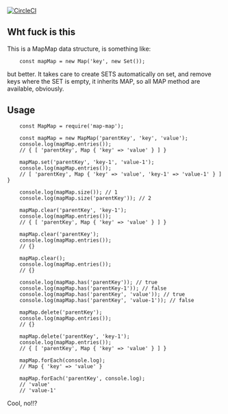 [![CircleCI](https://circleci.com/gh/feliperohdee/map-map.svg?style=svg)](https://circleci.com/gh/feliperohdee/map-map)

## Wht fuck is this

This is a MapMap data structure, is something like:

		const mapMap = new Map('key', new Set());

but better. It takes care to create SETS automatically on set, and remove keys where the SET is empty, it inherits MAP, so all MAP method are available, obviously.

## Usage

		const MapMap = require('map-map');

		const mapMap = new MapMap('parentKey', 'key', 'value'); 
		console.log(mapMap.entries());
		// { [ 'parentKey', Map { 'key' => 'value' } ] }

		mapMap.set('parentKey', 'key-1', 'value-1');
		console.log(mapMap.entries());
		// [ 'parentKey', Map { 'key' => 'value', 'key-1' => 'value-1' } ] }
		
		console.log(mapMap.size()); // 1
		console.log(mapMap.size('parentKey')); // 2

		mapMap.clear('parentKey', 'key-1');
		console.log(mapMap.entries());
		// { [ 'parentKey', Map { 'key' => 'value' } ] }

		mapMap.clear('parentKey');
		console.log(mapMap.entries());
		// {}

		mapMap.clear();
		console.log(mapMap.entries());
		// {}

		console.log(mapMap.has('parentKey')); // true
		console.log(mapMap.has('parentKey-1')); // false
		console.log(mapMap.has('parentKey', 'value')); // true
		console.log(mapMap.has('parentKey', 'value-1')); // false

		mapMap.delete('parentKey');
		console.log(mapMap.entries());
		// {}

		mapMap.delete('parentKey', 'key-1');
		console.log(mapMap.entries());
		// { [ 'parentKey', Map { 'key' => 'value' } ] }

		mapMap.forEach(console.log);
		// Map { 'key' => 'value' }

		mapMap.forEach('parentKey', console.log);
		// 'value'
		// 'value-1'

Cool, no!!?
